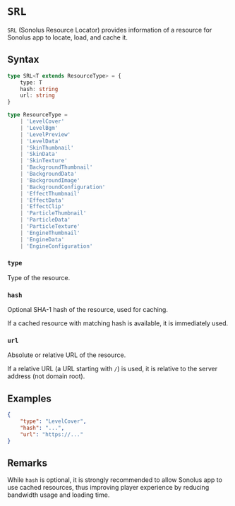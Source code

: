 # `SRL`

`SRL` (Sonolus Resource Locator) provides information of a resource for Sonolus app to locate, load, and cache it.

## Syntax

```ts
type SRL<T extends ResourceType> = {
    type: T
    hash: string
    url: string
}

type ResourceType =
    | 'LevelCover'
    | 'LevelBgm'
    | 'LevelPreview'
    | 'LevelData'
    | 'SkinThumbnail'
    | 'SkinData'
    | 'SkinTexture'
    | 'BackgroundThumbnail'
    | 'BackgroundData'
    | 'BackgroundImage'
    | 'BackgroundConfiguration'
    | 'EffectThumbnail'
    | 'EffectData'
    | 'EffectClip'
    | 'ParticleThumbnail'
    | 'ParticleData'
    | 'ParticleTexture'
    | 'EngineThumbnail'
    | 'EngineData'
    | 'EngineConfiguration'
```

### `type`

Type of the resource.

### `hash`

Optional SHA-1 hash of the resource, used for caching.

If a cached resource with matching hash is available, it is immediately used.

### `url`

Absolute or relative URL of the resource.

If a relative URL (a URL starting with `/`) is used, it is relative to the server address (not domain root).

## Examples

```json
{
    "type": "LevelCover",
    "hash": "...",
    "url": "https://..."
}
```

## Remarks

While `hash` is optional, it is strongly recommended to allow Sonolus app to use cached resources, thus improving player experience by reducing bandwidth usage and loading time.

